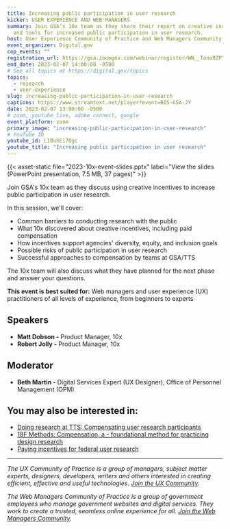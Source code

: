 ```yaml
---
title: Increasing public participation in user research
kicker: USER EXPERIENCE AND WEB MANAGERS
summary: Join GSA’s 10x team as they share their report on creative incentives
  and tools for increased public participation in user research.
host: User Experience Community of Practice and Web Managers Community of Practice
event_organizer: Digital.gov
cop_events: ""
registration_url: https://gsa.zoomgov.com/webinar/register/WN__TonoRZPTaixg8Wo98rijA
end_date: 2023-02-07 14:00:00 -0500
# See all topics at https://digital.gov/topics
topics:
  - research
  - user-experience
slug: increasing-public-participation-in-user-research
captions: https://www.streamtext.net/player?event=BIS-GSA-JY
date: 2023-02-07 13:00:00 -0500
# zoom, youtube_live, adobe_connect, google
event_platform: zoom
primary_image: "increasing-public-participation-in-user-research"
# YouTube ID
youtube_id: LI0uhEi70gc
youtube_title: "Increasing public participation in user research"
---
```


{{< asset-static file="2023-10x-event-slides.pptx" label="View the slides (PowerPoint presentation, 7.5 MB, 37 pages)" >}}

Join GSA's 10x team as they discuss using creative incentives to increase public participation in user research. 

In this session, we'll cover:

* Common barriers to conducting research with the public
* What 10x discovered about creative incentives, including paid compensation
* How incentives support agencies' diversity, equity, and inclusion goals
* Possible risks of public participation in user research
* Successful approaches to compensation by teams at GSA/TTS

The 10x team will also discuss what they have planned for the next phase and answer your questions.

**This event is best suited for:** Web managers and user experience (UX) practitioners of all levels of experience, from beginners to experts

## Speakers

* **Matt Dobson -** Product Manager, 10x
* **Robert Jolly -** Product Manager, 10x

## Moderator

* **Beth Martin -** Digital Services Expert (UX Designer), Office of Personnel Management (OPM)

## You may also be interested in:

* [Doing research at TTS: Compensating user research participants](https://handbook.tts.gsa.gov/18f/how-18f-works/research-guidelines/) 
* [18F Methods: Compensation, a - foundational method for practicing design research](https://methods.18f.gov/fundamentals/compensation/)
* [Paying incentives for federal user research](https://digital.gov/2016/02/10/paying-incentives-for-federal-user-research/)

- - -

*The UX Community of Practice is a group of managers, subject matter experts, designers, developers, writers and others interested in creating efficient, effective and useful technologies. [Join the UX Community](https://digital.gov/communities/user-experience/).*

*The Web Managers Community of Practice is a group of government employees who manage government websites and digital services. They work to create a trusted, seamless online experience for all. [Join the Web Managers Community](https://digital.gov/communities/web-content-managers/).*
